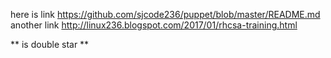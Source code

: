 

here is link 
https://github.com/sjcode236/puppet/blob/master/README.md
another link 
http://linux236.blogspot.com/2017/01/rhcsa-training.html

** is  double star **
